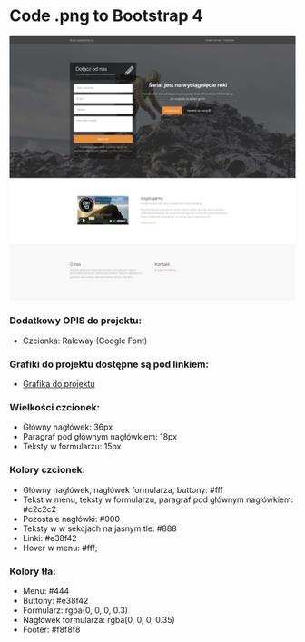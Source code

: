 # Code .png to Bootstrap 4

![PNG Layout](https://raw.githubusercontent.com/codekidney/a108-bootstrap-form/master/images/bootstrap-project.png)

### Dodatkowy OPIS do projektu:
* Czcionka: Raleway (Google Font) 

### Grafiki do projektu dostępne są pod linkiem:
* [Grafika do projektu](https://akademia108.pl/kurs-front-end/form-background.jpg)

### Wielkości czcionek: 
* Główny nagłówek: 36px
* Paragraf pod głównym nagłówkiem: 18px
* Teksty w formularzu: 15px 

### Kolory czcionek:
* Główny nagłówek, nagłówek formularza, buttony: #fff
* Tekst w menu, teksty w formularzu, paragraf pod
głównym nagłówkiem: #c2c2c2
* Pozostałe nagłówki: #000
* Teksty w w sekcjach na jasnym tle: #888
* Linki: #e38f42
* Hover w menu: #fff;

### Kolory tła:
* Menu: #444
* Buttony: #e38f42
* Formularz: rgba(0, 0, 0, 0.3)
* Nagłówek formularza: rgba(0, 0, 0, 0.35)
* Footer: #f8f8f8